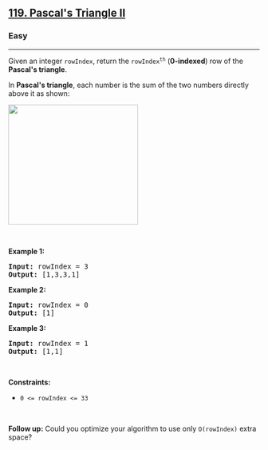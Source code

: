 <h2><a href="https://leetcode.com/problems/pascals-triangle-ii/">119. Pascal's Triangle II</a></h2><h3>Easy</h3><hr><div style="user-select: auto;"><p style="user-select: auto;">Given an integer <code style="user-select: auto;">rowIndex</code>, return the <code style="user-select: auto;">rowIndex<sup style="user-select: auto;">th</sup></code> (<strong style="user-select: auto;">0-indexed</strong>) row of the <strong style="user-select: auto;">Pascal's triangle</strong>.</p>

<p style="user-select: auto;">In <strong style="user-select: auto;">Pascal's triangle</strong>, each number is the sum of the two numbers directly above it as shown:</p>
<img alt="" src="https://upload.wikimedia.org/wikipedia/commons/0/0d/PascalTriangleAnimated2.gif" style="height: 240px; width: 260px; user-select: auto;">
<p style="user-select: auto;">&nbsp;</p>
<p style="user-select: auto;"><strong class="example" style="user-select: auto;">Example 1:</strong></p>
<pre style="position: relative; user-select: auto;"><strong style="user-select: auto;">Input:</strong> rowIndex = 3
<strong style="user-select: auto;">Output:</strong> [1,3,3,1]
<div class="open_grepper_editor" title="Edit &amp; Save To Grepper" style="user-select: auto;"></div></pre><p style="user-select: auto;"><strong class="example" style="user-select: auto;">Example 2:</strong></p>
<pre style="position: relative; user-select: auto;"><strong style="user-select: auto;">Input:</strong> rowIndex = 0
<strong style="user-select: auto;">Output:</strong> [1]
<div class="open_grepper_editor" title="Edit &amp; Save To Grepper" style="user-select: auto;"></div></pre><p style="user-select: auto;"><strong class="example" style="user-select: auto;">Example 3:</strong></p>
<pre style="position: relative; user-select: auto;"><strong style="user-select: auto;">Input:</strong> rowIndex = 1
<strong style="user-select: auto;">Output:</strong> [1,1]
<div class="open_grepper_editor" title="Edit &amp; Save To Grepper" style="user-select: auto;"></div></pre>
<p style="user-select: auto;">&nbsp;</p>
<p style="user-select: auto;"><strong style="user-select: auto;">Constraints:</strong></p>

<ul style="user-select: auto;">
	<li style="user-select: auto;"><code style="user-select: auto;">0 &lt;= rowIndex &lt;= 33</code></li>
</ul>

<p style="user-select: auto;">&nbsp;</p>
<p style="user-select: auto;"><strong style="user-select: auto;">Follow up:</strong> Could you optimize your algorithm to use only <code style="user-select: auto;">O(rowIndex)</code> extra space?</p>
</div>